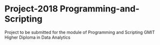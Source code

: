 # Project-2018 Programming-and-Scripting
Project to be submitted for the module of Programming and Scripting GMIT  Higher Diploma in Data Analytics
